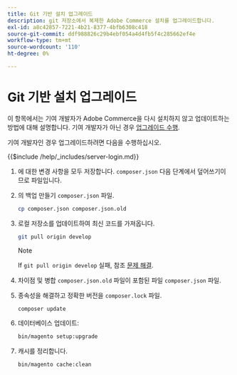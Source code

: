 ```yaml
---
title: Git 기반 설치 업그레이드
description: git 저장소에서 복제한 Adobe Commerce 설치를 업그레이드합니다.
exl-id: a8c42857-7221-4b21-8377-4bfb6308c418
source-git-commit: ddf988826c29b4ebf054a4d4fb5f4c285662ef4e
workflow-type: tm+mt
source-wordcount: '110'
ht-degree: 0%

---
```


# Git 기반 설치 업그레이드

이 항목에서는 기여 개발자가 Adobe Commerce을 다시 설치하지 않고 업데이트하는 방법에 대해 설명합니다. 기여 개발자가 아닌 경우 [업그레이드 수행](../implementation/perform-upgrade.md).

기여 개발자인 경우 업그레이드하려면 다음을 수행하십시오.

{{$include /help/_includes/server-login.md}}

1. 에 대한 변경 사항을 모두 저장합니다. `composer.json` 다음 단계에서 덮어쓰기이므로 파일입니다.

1. 의 백업 만들기 `composer.json` 파일.

   ```bash
   cp composer.json composer.json.old
   ```

1. 로컬 저장소를 업데이트하여 최신 코드를 가져옵니다.

   ```bash
   git pull origin develop
   ```

   >[!NOTE]
   >
   >If `git pull origin develop` 실패, 참조 [문제 해결](https://support.magento.com/hc/en-us/articles/360034229872).

1. 차이점 및 병합 `composer.json.old` 파일이 포함된 파일 `composer.json` 파일.

1. 종속성을 해결하고 정확한 버전을 `composer.lock` 파일.

   ```bash
   composer update
   ```

1. 데이터베이스 업데이트:

   ```bash
   bin/magento setup:upgrade
   ```

1. 캐시를 정리합니다.

   ```bash
   bin/magento cache:clean
   ```
